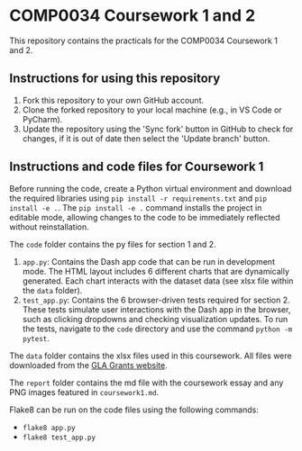 # COMP0034 Coursework 1 and 2

This repository contains the practicals for the COMP0034 Coursework 1 and 2.

## Instructions for using this repository

1.  Fork this repository to your own GitHub account.
2.  Clone the forked repository to your local machine (e.g., in VS Code or PyCharm).
3.  Update the repository using the 'Sync fork' button in GitHub to check for changes, if it is out of date then select the 'Update branch' button.

## Instructions and code files for Coursework 1

Before running the code, create a Python virtual environment and download the required libraries using `pip install -r requirements.txt` and `pip install -e .`. The `pip install -e .` command installs the project in editable mode, allowing changes to the code to be immediately reflected without reinstallation.

The `code` folder contains the py files for section 1 and 2.

1.  `app.py`: Contains the Dash app code that can be run in development mode. The HTML layout includes 6 different charts that are dynamically generated. Each chart interacts with the dataset data (see xlsx file within the `data` folder).
2.  `test_app.py`: Contains the 6 browser-driven tests required for section 2. These tests simulate user interactions with the Dash app in the browser, such as clicking dropdowns and checking visualization updates. To run the tests, navigate to the `code` directory and use the command `python -m pytest`.

The `data` folder contains the xlsx files used in this coursework. All files were downloaded from the [GLA Grants website](https://data.london.gov.uk/dataset/gla-grants-data).

The `report` folder contains the md file with the coursework essay and any PNG images featured in `coursework1.md`.

Flake8 can be run on the code files using the following commands:

*   `flake8 app.py`
*   `flake8 test_app.py`
